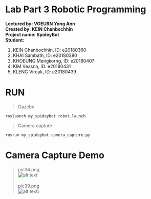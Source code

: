 # Lab Part 3 Robotic Programming
**Lectured by: VOEURN Yong Ann**\
**Created by: KEIN Chanbochhin**\
**Project name: SpideyBot**\
**Student:**
 1. KEIN Chanbochhin,    ID: e20180360
 2. KHAI Sambath,        ID: e20180380
 3. KHOEUNG Mengkorng,   ID: e20180407
 4. KIM Veasna,          ID: e20180431
 5. KLENG Vireak,        ID: e20180439 
# RUN
> Gazebo
```
roslaunch my_spideybot robot.launch
```
> Camera capture
```
rosrun my_spideybot camera_capture.py
```
# Camera Capture Demo
> pic34.png\
![alt text](https://github.com/theskee-delta3/my_spideybot/blob/sensor/photo/pic34.png)\
\
> pic39.png\
![alt text](https://github.com/theskee-delta3/my_spideybot/blob/sensor/photo/pic39.png)\
